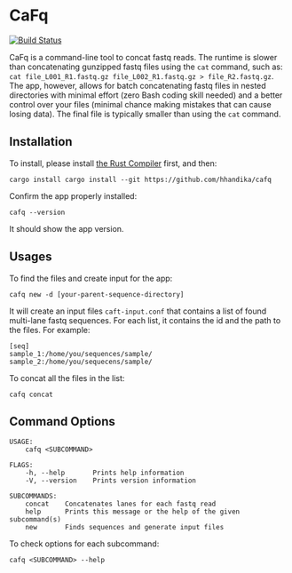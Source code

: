 # CaFq

[![Build Status](https://www.travis-ci.com/hhandika/fastq-merger.svg?branch=main)](https://www.travis-ci.com/hhandika/fastq-merger)

CaFq is a command-line tool to concat fastq reads. The runtime is slower than concatenating gunzipped fastq files using the `cat` command, such as: `cat file_L001_R1.fastq.gz file_L002_R1.fastq.gz > file_R2.fastq.gz`. The app, however, allows for batch concatenating fastq files in nested directories with minimal effort (zero Bash coding skill needed) and a better control over your files (minimal chance making mistakes that can cause losing data). The final file is typically smaller than using the `cat` command.

## Installation

To install, please install [the Rust Compiler](https://www.rust-lang.org/learn/get-started) first, and then:

```
cargo install cargo install --git https://github.com/hhandika/cafq
```

Confirm the app properly installed:

```
cafq --version
```

It should show the app version.

## Usages

To find the files and create input for the app:

```
cafq new -d [your-parent-sequence-directory]
```

It will create an input files `caft-input.conf` that contains a list of found multi-lane fastq sequences. For each list, it contains the id and the path to the files. For example: 

```
[seq]
sample_1:/home/you/sequences/sample/
sample_2:/home/you/sequecens/sample/
```

To concat all the files in the list:

```
cafq concat
```

## Command Options


```
USAGE:
    cafq <SUBCOMMAND>

FLAGS:
    -h, --help       Prints help information
    -V, --version    Prints version information

SUBCOMMANDS:
    concat    Concatenates lanes for each fastq read
    help      Prints this message or the help of the given subcommand(s)
    new       Finds sequences and generate input files
```

To check options for each subcommand:

```
cafq <SUBCOMMAND> --help
```